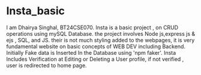 # Insta_basic
I am Dhairya Singhal,
BT24CSE070.
Insta is a basic project , on CRUD operations using mySQL Database.
the project involves Node js,express js & ejs , SQL, and JS.
their is not much styling added to the webpages, it is very fundamental website on basic concepts of WEB DEV including Backend.
Initially Fake data is Inserted In the Database using 'npm faker'.
Insta Includes Verification at Editing or Deleting a User profile, if not verified , user is redirected to home page.
